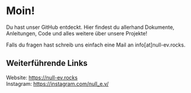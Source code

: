 # Moin!  
Du hast unser GitHub entdeckt. Hier findest du allerhand Dokumente, Anleitungen, Code und alles weitere über unsere Projekte!

Falls du fragen hast schreib uns einfach eine Mail an info[at]null-ev.rocks.

## Weiterführende Links
Website: https://null-ev.rocks  
Instagram: https://instagram.com/null_e.v/

<!---
NULL-eV/NULL-eV is a ✨ special ✨ repository because its `README.md` (this file) appears on your GitHub profile.
You can click the Preview link to take a look at your changes.
--->
